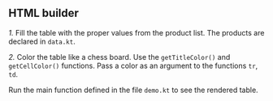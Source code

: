 ## HTML builder

_1._ Fill the table with the proper values from the product list.
The products are declared in `data.kt`.

_2._ Color the table like a chess board.
Use the `getTitleColor()` and `getCellColor()` functions.
Pass a color as an argument to the functions `tr`, `td`.

Run the main function defined in the file `demo.kt` to see the rendered table.
